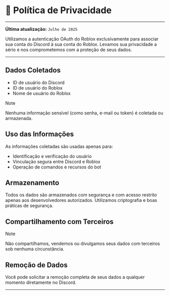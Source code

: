 # 📄 Política de Privacidade

---

**Última atualização:** `Julho de 2025`

Utilizamos a autenticação OAuth do Roblox exclusivamente para associar sua conta do Discord à sua conta do Roblox. Levamos sua privacidade a sério e nos comprometemos com a proteção de seus dados.

---

## Dados Coletados

- ID de usuário do Discord
- ID de usuário do Roblox
- Nome de usuário do Roblox

> [!NOTE]
> Nenhuma informação sensível (como senha, e-mail ou token) é coletada ou armazenada.

## Uso das Informações

As informações coletadas são usadas apenas para:
- Identificação e verificação do usuário
- Vinculação segura entre Discord e Roblox
- Operação de comandos e recursos do bot

## Armazenamento

Todos os dados são armazenados com segurança e com acesso restrito apenas aos desenvolvedores autorizados. Utilizamos criptografia e boas práticas de segurança.

## Compartilhamento com Terceiros

> [!NOTE]
> Não compartilhamos, vendemos ou divulgamos seus dados com terceiros sob nenhuma circunstância.

## Remoção de Dados

Você pode solicitar a remoção completa de seus dados a qualquer momento diretamente no Discord.

---